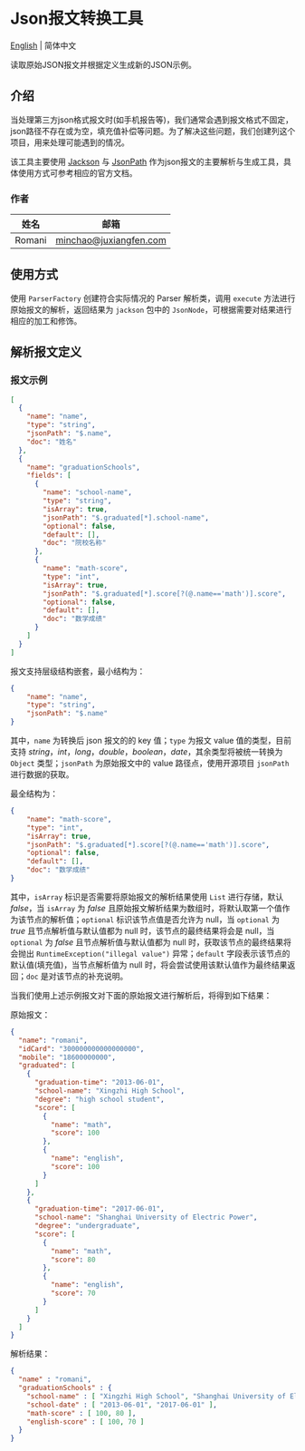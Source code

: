 # Json报文转换工具

[English](README.md) | 简体中文

读取原始JSON报文并根据定义生成新的JSON示例。

## 介绍

当处理第三方json格式报文时(如手机报告等)，我们通常会遇到报文格式不固定，json路径不存在或为空，填充值补偿等问题。为了解决这些问题，我们创建列这个项目，用来处理可能遇到的情况。

该工具主要使用 [Jackson](https://github.com/FasterXML/jackson-databind) 与 [JsonPath](https://github.com/json-path/JsonPath) 作为json报文的主要解析与生成工具，具体使用方式可参考相应的官方文档。

### 作者

| 姓名   | 邮箱                  |
| ------ | --------------------- |
| Romani | minchao@juxiangfen.com |

## 使用方式

使用 `ParserFactory` 创建符合实际情况的 Parser 解析类，调用 `execute` 方法进行原始报文的解析，返回结果为 `jackson` 包中的 `JsonNode`，可根据需要对结果进行相应的加工和修饰。

## 解析报文定义

### 报文示例

```json
[
  {
    "name": "name",
    "type": "string",
    "jsonPath": "$.name",
    "doc": "姓名"
  },
  {
    "name": "graduationSchools",
    "fields": [
      {
        "name": "school-name",
        "type": "string",
        "isArray": true,
        "jsonPath": "$.graduated[*].school-name",
        "optional": false,
        "default": [],
        "doc": "院校名称"
      },
      {
        "name": "math-score",
        "type": "int",
        "isArray": true,
        "jsonPath": "$.graduated[*].score[?(@.name=='math')].score",
        "optional": false,
        "default": [],
        "doc": "数学成绩"
      }
    ]
  }
]
```

报文支持层级结构嵌套，最小结构为：

```json
{
	"name": "name",
	"type": "string",
	"jsonPath": "$.name"
}
```

其中，`name` 为转换后 json 报文的的 key 值；`type` 为报文 value 值的类型，目前支持 *string*，*int*，*long*，*double*，*boolean*，*date*，其余类型将被统一转换为 `Object` 类型；`jsonPath` 为原始报文中的 value 路径点，使用开源项目 `jsonPath` 进行数据的获取。

最全结构为：

```json
{
	"name": "math-score",
	"type": "int",
	"isArray": true,
	"jsonPath": "$.graduated[*].score[?(@.name=='math')].score",
	"optional": false,
	"default": [],
	"doc": "数学成绩"
}
```

其中，`isArray` 标识是否需要将原始报文的解析结果使用 `List` 进行存储，默认 *false*，当 `isArray` 为 *false* 且原始报文解析结果为数组时，将默认取第一个值作为该节点的解析值；`optional` 标识该节点值是否允许为 null，当 `optional` 为 *true* 且节点解析值与默认值都为 null 时，该节点的最终结果将会是 null，当 `optional` 为 *false* 且节点解析值与默认值都为 null 时，获取该节点的最终结果将会抛出 `RuntimeException("illegal value")` 异常；`default` 字段表示该节点的默认值(填充值)，当节点解析值为 null 时，将会尝试使用该默认值作为最终结果返回；`doc` 是对该节点的补充说明。

当我们使用上述示例报文对下面的原始报文进行解析后，将得到如下结果：

原始报文：

```json
{
  "name": "romani",
  "idCard": "300000000000000000",
  "mobile": "18600000000",
  "graduated": [
    {
      "graduation-time": "2013-06-01",
      "school-name": "Xingzhi High School",
      "degree": "high school student",
      "score": [
        {
          "name": "math",
          "score": 100
        },
        {
          "name": "english",
          "score": 100
        }
      ]
    },
    {
      "graduation-time": "2017-06-01",
      "school-name": "Shanghai University of Electric Power",
      "degree": "undergraduate",
      "score": [
        {
          "name": "math",
          "score": 80
        },
        {
          "name": "english",
          "score": 70
        }
      ]
    }
  ]
}
```

解析结果：

```json
{
  "name" : "romani",
  "graduationSchools" : {
    "school-name" : [ "Xingzhi High School", "Shanghai University of Electric Power" ],
    "school-date" : [ "2013-06-01", "2017-06-01" ],
    "math-score" : [ 100, 80 ],
    "english-score" : [ 100, 70 ]
  }
}
```

